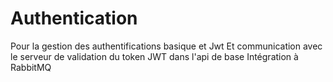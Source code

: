 # Authentication
Pour la gestion des authentifications basique et Jwt 
Et communication avec le serveur de validation du token JWT dans l'api de base
Intégration à RabbitMQ
